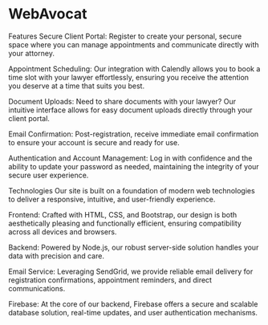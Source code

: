 # WebAvocat

Features
Secure Client Portal: Register to create your personal, secure space where you can manage appointments and communicate directly with your attorney.

Appointment Scheduling: Our integration with Calendly allows you to book a time slot with your lawyer effortlessly, ensuring you receive the attention you deserve at a time that suits you best.

Document Uploads: Need to share documents with your lawyer? Our intuitive interface allows for easy document uploads directly through your client portal.

Email Confirmation: Post-registration, receive immediate email confirmation to ensure your account is secure and ready for use.

Authentication and Account Management: Log in with confidence and the ability to update your password as needed, maintaining the integrity of your secure user experience.

Technologies
Our site is built on a foundation of modern web technologies to deliver a responsive, intuitive, and user-friendly experience.

Frontend: Crafted with HTML, CSS, and Bootstrap, our design is both aesthetically pleasing and functionally efficient, ensuring compatibility across all devices and browsers.

Backend: Powered by Node.js, our robust server-side solution handles your data with precision and care.

Email Service: Leveraging SendGrid, we provide reliable email delivery for registration confirmations, appointment reminders, and direct communications.

Firebase: At the core of our backend, Firebase offers a secure and scalable database solution, real-time updates, and user authentication mechanisms.
